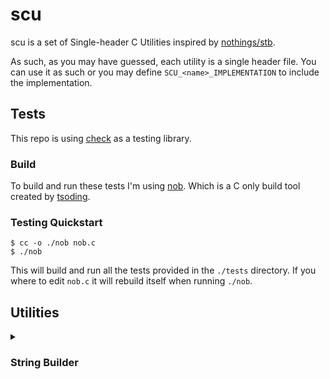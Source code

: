 # scu

scu is a set of Single-header C Utilities inspired by
[nothings/stb](https://github.com/nothings/stb).

As such, as you may have guessed, each utility is a single header file. You can
use it as such or you may define `SCU_<name>_IMPLEMENTATION` to include the
implementation.

## Tests

This repo is using [check](https://libcheck.github.io/check/) as a testing
library. 

### Build

To build and run these tests I'm using
[nob](https://github.com/tsoding/musializer/blob/master/nob.c).
Which is a C only build tool created by [tsoding](https://github.com/tsoding/).

### Testing Quickstart

```console
$ cc -o ./nob nob.c
$ ./nob
```

This will build and run all the tests provided in the `./tests` directory.
If you where to edit `nob.c` it will rebuild itself when running `./nob`.

## Utilities

<details>
<summary>

### String Builder

</summary>

The string builder is in a sense a dynamic array of chars.
It manages its own memory in the `.buf` field, and can be consered to own the
memory.

It allows for the user to supply their own memory allocation functions.
Specifically `malloc`, `realloc` and `free` via the `SCU_SB_MALLOC`,
`SCU_SB_REALLOC` and `SCU_SB_FRE` macros respectively.

<table>
<tr>
<td>Implementation def</td>
<td>Struct</td>
</tr>
<tr>
<td>

`SCU_SB_IMPLEMENTATION`

</td>
<td>

```c
typedef struct {
  char *buf;
  size_t len;
  size_t capacity;
} Scu_String_Builder;
```

</td>
</tr>
</table>

#### Functions

| Name            | Signature                                                                    | Description                                               |
|-----------------|------------------------------------------------------------------------------|-----------------------------------------------------------|
| `scu_sb_append` | `bool scu_sb_append(Scu_String_Builder *sb, const char *str, size_t length)` | Appends `length` characters from `str` to the builder |

</details>
